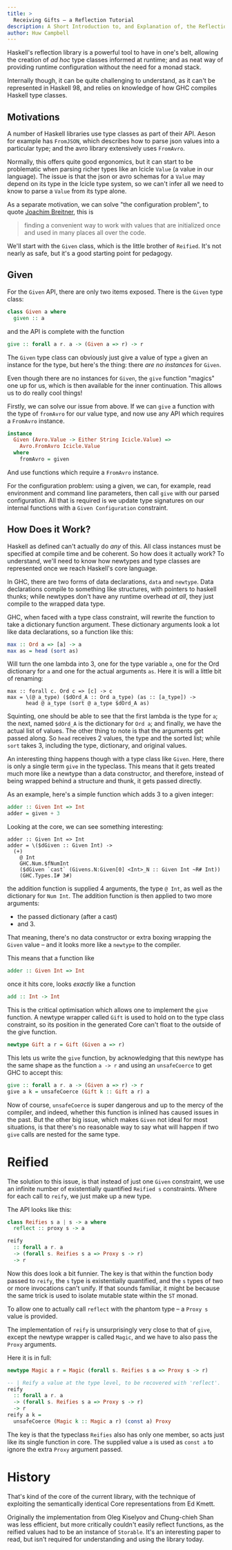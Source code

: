 ```yaml
---
title: >
  Receiving Gifts – a Reflection Tutorial
description: A Short Introduction to, and Explanation of, the Reflection Library
author: Huw Campbell
---
```


Haskell's reflection library is a powerful tool to have in one's belt, allowing the
creation of _ad hoc_ type classes informed at runtime; and as neat way of providing
runtime configuration without the need for a monad stack.


Internally though, it can be quite challenging to understand, as it can't be represented
in Haskell 98, and relies on knowledge of how GHC compiles Haskell type classes.


Motivations
-----------

A number of Haskell libraries use type classes as part of their API. Aeson for example
has `FromJSON`, which describes how to parse json values into a particular type; and
the avro library extensively uses `FromAvro`.

Normally, this offers quite good ergonomics, but it can start to be problematic when
parsing richer types like an Icicle `Value` (a value in our language).
The issue is that the json or avro schemas for a `Value` may depend on its type in the
Icicle type system, so we can't infer all we need to know to parse a `Value` from
its type alone.

<!--
Here's a simplified snippet which we use to load Avro values with a given schema, the
functions provided by the Schema registry library are based on a FromAvro instance,
and it isn't ergonomically viable to pass simple functions to them.


```haskell
-- | Wrapper which holds the function to read a value into our type.
newtype FromAvroDict a =
  FromAvroDict {
    fromAvro' :: Avro.Value -> Either String a
  }

-- | Use a given instance to instantiate a FromAvro instance.
instance Given (FromAvroDict a) => Avro.FromAvro a where
  fromAvro = fromAvro' given

-- | Given an Icicle Schema, give an action which will parse
--   bytestring encoded with a Confluent compatible encoder;
--   and deconflicting using the schema registry.
schemaRegistryDecoder
  :: MonadIO m
  => SchemaRegistry
  -> Avro.TypeName
  -> Icicle.Schema
  -> Either SchemaEncodeError
            (ByteString -> m (Either String Icicle.Value))
schemaRegistryDecoder registry tn schema = do
  avroSchema <-
    encodeColumnSchema tn schema

  -- The decodeWithSchema function uses a FromAvro instance
  -- to know the reader schema for gathering information from
  -- the Confluent schema registry. Here, we use give to
  -- supply one.
  return $ \payload ->
    give (FromAvroDict (decodeValue schema)) $
      decodeWithSchema registry avroSchema payload
```
 -->



As a separate motivation, we can solve "the configuration problem", to quote [Joachim Breitner],
this is

> finding a convenient way to work with values that are initialized once and used in many
> places all over the code.

We'll start with the `Given` class, which is the little brother of `Reified`. It's not nearly
as safe, but it's a good starting point for pedagogy.


Given
-----

For the `Given` API, there are only two items exposed. There is the `Given` type class:

```haskell
class Given a where
  given :: a
```

and the API is complete with the function
```haskell
give :: forall a r. a -> (Given a => r) -> r
````


The `Given` type class can obviously just give a value of type `a` given an instance for the
type, but here's the thing: there _are no instances_ for `Given`.


Even though there are no instances for `Given`, the `give` function "magics" one up for us, which is
then available for the inner continuation. This allows us to do really cool things!


Firstly, we can solve our issue from above. If we can `give` a function with the type of `fromAvro`
for our value type, and now  use any API which requires a `FromAvro` instance.

```haskell
instance
  Given (Avro.Value -> Either String Icicle.Value) =>
    Avro.FromAvro Icicle.Value
  where
    fromAvro = given
```

And use functions which require a `FromAvro` instance.


For the configuration problem: using a given, we can, for example, read environment and command
line parameters, then call `give` with our parsed configuration. All that is required is we
update type signatures on our internal functions with a `Given Configuration` constraint.



How Does it Work?
-----------------

Haskell as defined can't actually do _any_ of this. All class instances must be specified at compile time
and be coherent. So how does it actually work? To understand, we'll need to know how newtypes and type
classes are represented once we reach Haskell's core language.


In GHC, there are two forms of data declarations, `data` and `newtype`. Data declarations compile to
something like structures, with pointers to haskell thunks; while newtypes don't have any runtime overhead
_at all_, they just compile to the wrapped data type.


GHC, when faced with a type class constraint, will rewrite the function to take a dictionary function
argument. These dictionary arguments look a lot like data declarations, so a function like this:

```haskell
max :: Ord a => [a] -> a
max as = head (sort as)
```

Will turn the one lambda into 3, one for the type variable `a`, one for the Ord dictionary for `a` and
one for the actual arguments `as`. Here it is will a little bit of renaming:

```
max :: forall c. Ord c => [c] -> c
max = \(@ a_type) ($dOrd_A :: Ord a_type) (as :: [a_type]) ->
      head @ a_type (sort @ a_type $dOrd_A as)
```

Squinting, one should be able to see that the first lambda is the type for `a`; the next, named `$dOrd_A`
is the dictionary for `Ord a`; and finally, we have the actual list of values. The other thing to note is
that the arguments get passed along. So `head` receives 2 values, the type and the sorted list; while `sort`
takes 3, including the type, dictionary, and original values.

An interesting thing happens though with a type class like `Given`. Here, there is only a single term
`give` in the typeclass. This means that it gets treated much more like a newtype than a data constructor,
and therefore, instead of being wrapped behind a structure and thunk, it gets passed directly.

As an example, here's a simple function which adds 3 to a given integer:

```haskell
adder :: Given Int => Int
adder = given + 3
```

Looking at the core, we can see something interesting:

```
adder :: Given Int => Int
adder = \($dGiven :: Given Int) ->
  (+)
    @ Int
    GHC.Num.$fNumInt
    ($dGiven `cast` (Givens.N:Given[0] <Int>_N :: Given Int ~R# Int))
    (GHC.Types.I# 3#)
```

the addition function is supplied 4 arguments, the type `@ Int`, as well as the dictionary for
`Num Int`. The addition function is then applied to two more arguments:
  - the passed dictionary (after a cast)
  - and 3.

That meaning, there's no data constructor or extra boxing wrapping the `Given` value – and it
looks more like a `newtype` to the compiler.

This means that a function like
```haskell
adder :: Given Int => Int
```
once it hits core, looks _exactly_ like a function
```haskell
add :: Int -> Int
```

This is the critical optimisation which allows one to implement the `give` function. A newtype wrapper called
`Gift` is used to hold on to the type class constraint, so its position in the generated Core can't
float to the outside of the give function.

```haskell
newtype Gift a r = Gift (Given a => r)
```

This lets us write the `give` function, by acknowledging that this newtype has the same shape
as the function `a -> r` and using an `unsafeCoerce` to get GHC to accept this:

```haskell
give :: forall a r. a -> (Given a => r) -> r
give a k = unsafeCoerce (Gift k :: Gift a r) a
```

Now of course, `unsafeCoerce` is super dangerous and up to the mercy of the compiler, and indeed,
whether this function is inlined has caused issues in the past. But the other big issue, which makes
`Given` not ideal for most situations, is that there's no reasonable way to say what will happen
if two `give` calls are nested for the same type.


Reified
=======

The solution to this issue, is that instead of just one `Given` constraint, we use an infinite number of
existentially quantified `Reified s` constraints. Where for each call to  `reify`, we just make up a new type.

The API looks like this:
```haskell
class Reifies s a | s -> a where
  reflect :: proxy s -> a

reify
  :: forall a r. a
  -> (forall s. Reifies s a => Proxy s -> r)
  -> r
````

Now this does look a bit funnier. The key is that within the function body passed to `reify`, the `s` type is
existentially quantified, and the `s` types of two or more invocations can't unify. If that sounds familiar,
it might be because the same trick is used to isolate mutable state within the `ST` monad.

To allow one to actually call `reflect` with the phantom type – a `Proxy s` value is provided.

The implementation of `reify` is unsurprisingly very close to that of `give`, except the newtype wrapper is
called `Magic`, and we have to also pass the `Proxy` arguments.

Here it is in full:
```haskell
newtype Magic a r = Magic (forall s. Reifies s a => Proxy s -> r)

-- | Reify a value at the type level, to be recovered with 'reflect'.
reify
  :: forall a r. a
  -> (forall s. Reifies s a => Proxy s -> r)
  -> r
reify a k =
  unsafeCoerce (Magic k :: Magic a r) (const a) Proxy
```

The key is that the typeclass `Reifies` also has only one member, so acts just like its single function in core.
The supplied value `a` is used as `const a` to ignore the extra `Proxy` argument passed.


History
=======

That's kind of the core of the current library, with the technique of exploiting the semantically identical Core
representations from Ed Kmett.

Originally the implementation from Oleg Kiselyov and Chung-chieh Shan was less efficient, but more critically
couldn't easily reflect functions, as the reified values had to be an instance of `Storable`. It's an interesting
paper to read, but isn't required for understanding and using the library today.


[Joachim Breitner]: https://www.joachim-breitner.de/blog/443-A_Solution_to_the_Configuration_Problem_in_Haskell
[Austin Seipp]: https://www.schoolofhaskell.com/user/thoughtpolice/using-reflection
